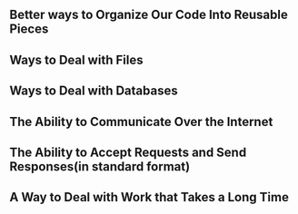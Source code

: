 ## Better ways to Organize Our Code Into Reusable Pieces
## Ways to Deal with Files
## Ways to Deal with Databases
## The Ability to Communicate Over the Internet
## The Ability to Accept Requests and Send Responses(in standard format)
## A Way to Deal with Work that Takes a Long Time